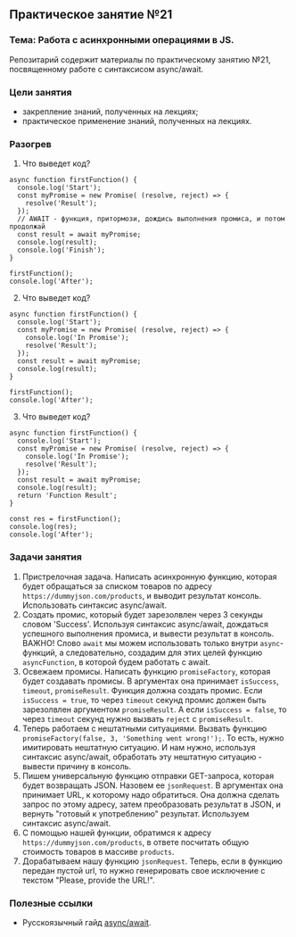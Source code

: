 ## Практическое занятие №21

### Тема: Работа с асинхронными операциями в JS.

Репозитарий содержит материалы по практическому занятию №21, посвященному работе с синтаксисом async/await.

### Цели занятия
- закрепление знаний, полученных на лекциях;
- практическое применение знаний, полученных на лекциях.

### Разогрев
1. Что выведет код?
```
async function firstFunction() {
  console.log('Start');
  const myPromise = new Promise( (resolve, reject) => {
    resolve('Result');
  });
  // AWAIT - функция, притормози, дождись выполнения промиса, и потом продолжай
  const result = await myPromise;
  console.log(result);
  console.log('Finish');
}

firstFunction();
console.log('After');
```

2. Что выведет код?
```
async function firstFunction() {
  console.log('Start');
  const myPromise = new Promise( (resolve, reject) => {
    console.log('In Promise');
    resolve('Result');
  });
  const result = await myPromise;
  console.log(result);
}

firstFunction();
console.log('After');
```

3. Что выведет код?
```
async function firstFunction() {
  console.log('Start');
  const myPromise = new Promise( (resolve, reject) => {
    console.log('In Promise');
    resolve('Result');
  });
  const result = await myPromise;
  console.log(result);
  return 'Function Result';
}

const res = firstFunction();
console.log(res);
console.log('After');
```

### Задачи занятия
1. Пристрелочная задача. Написать асинхронную функцию, которая будет обращаться за списком товаров по адресу `https://dummyjson.com/products`, и выводит результат консоль. Использовать синтаксис async/await.
2. Создать промис, который будет зарезолвлен через 3 секунды словом 'Success'. Используя синтаксис async/await, дождаться успешного выполнения промиса, и вывести результат в консоль. ВАЖНО! Слово `await` мы можем использовать только внутри `async`-функций, а следовательно, создадим для этих целей функцию `asyncFunction`, в которой будем работать с await.
3. Освежаем промисы. Написать функцию `promiseFactory`, которая будет создавать промисы. В аргументах она принимает `isSuccess`, `timeout`, `promiseResult`. Функция должна создать промис. Если `isSuccess = true`, то через `timeout` секунд промис должен быть зарезолвлен аргументом `promiseResult`. А если `isSuccess = false`, то через `timeout` секунд нужно вызвать `reject` с `promiseResult`.
4. Теперь работаем с нештатными ситуациями. Вызвать функцию `promiseFactory(false, 3, 'Something went wrong!');`. То есть, нужно имитировать нештатную ситуацию. И нам нужно, используя синтаксис async/await, обработать эту нештатную ситуацию - вывести причину в консоль.
5. Пишем универсальную функцию отправки GET-запроса, которая будет возвращать JSON. Назовем ее `jsonRequest`. В аргументах она принимает URL, к которому надо обратиться. Она должна сделать запрос по этому адресу, затем преобразовать результат в JSON, и вернуть "готовый к употреблению" результат. Используем синтаксис async/await.
6. С помощью нашей функции, обратимся к адресу `https://dummyjson.com/products`, в ответе посчитать общую стоимость товаров в массиве `products`.
7. Дорабатываем нашу функцию `jsonRequest`. Теперь, если в функцию передан пустой url, то нужно генерировать свое исключение с текстом "Please, provide the URL!".

### Полезные ссылки
 - Русскоязычный гайд [async/await](https://learn.javascript.ru/async-await).